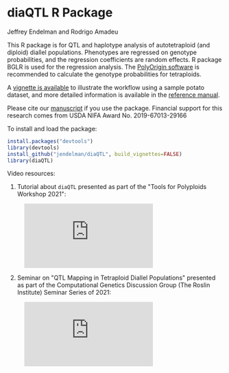 diaQTL R Package
================
Jeffrey Endelman and Rodrigo Amadeu

This R package is for QTL and haplotype analysis of autotetraploid (and
diploid) diallel populations. Phenotypes are regressed on genotype
probabilities, and the regression coefficients are random effects. R
package BGLR is used for the regression analysis. The [PolyOrigin
software](https://github.com/chaozhi/PolyOrigin.jl) is recommended to
calculate the genotype probabilities for tetraploids.

A [vignette is
available](https://jendelman.github.io/diaQTL/diaQTL_vignette.html) to
illustrate the workflow using a sample potato dataset, and more detailed
information is available in the [reference
manual](https://jendelman.github.io/diaQTL/diaQTL_manual.pdf).

Please cite our
[manuscript](https://www.biorxiv.org/content/10.1101/2020.12.18.423479v1)
if you use the package. Financial support for this research comes from
USDA NIFA Award No. 2019-67013-29166

To install and load the package:

``` r
install.packages("devtools")
library(devtools)
install_github("jendelman/diaQTL", build_vignettes=FALSE)
library(diaQTL)
```

Video resources:

1) Tutorial about `diaQTL` presented as part of the "Tools for Polyploids Workshop 2021":


<figure class="video_container">
  <iframe src="https://www.youtube.com/embed/UF8UJkGl16Y/iOxckvAWCnU" frameborder="0" allowfullscreen="true"> </iframe>
</figure>



2) Seminar on "QTL Mapping in Tetraploid Diallel Populations" presented as part of the Computational Genetics Discussion Group (The Roslin Institute) Seminar Series of 2021:


<figure class="video_container">
  <iframe src="https://www.youtube.com/embed/UF8UJkGl16Y)" frameborder="0" allowfullscreen="true"> </iframe>
</figure>

